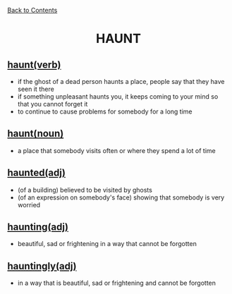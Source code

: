 ﻿[Back to Contents](../../../README.md)

<h1 style="text-align: center;">HAUNT</h1>

## [haunt(verb)](https://www.oxfordlearnersdictionaries.com/definition/english/haunt_1)
- if the ghost of a dead person haunts a place, people say that they have seen it there
- if something unpleasant haunts you, it keeps coming to your mind so that you cannot forget it
- to continue to cause problems for somebody for a long time

## [haunt(noun)](https://www.oxfordlearnersdictionaries.com/definition/english/haunt_2)
- a place that somebody visits often or where they spend a lot of time

## [haunted(adj)](https://www.oxfordlearnersdictionaries.com/definition/english/haunted)
- (of a building) believed to be visited by ghosts
- (of an expression on somebody's face) showing that somebody is very worried

## [haunting(adj)](https://www.oxfordlearnersdictionaries.com/definition/english/haunting)
- beautiful, sad or frightening in a way that cannot be forgotten

## [hauntingly(adj)](https://www.oxfordlearnersdictionaries.com/definition/english/hauntingly)
- in a way that is beautiful, sad or frightening and cannot be forgotten
